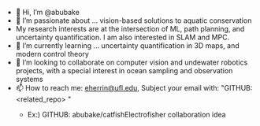 - 👋 Hi, I’m @abubake
- 👀 I’m passionate about ... vision-based solutions to aquatic conservation
- My research interests are at the intersection of ML, path planning, and uncertainty quantification. I am also interested in SLAM and MPC.
- 🌱 I’m currently learning ... uncertainty quantification in 3D maps, and modern control theory
- 💞️ I’m looking to collaborate on computer vision and undewater robotics projects, with a special interest in ocean sampling and observation systems
- 📫 How to reach me: eherrin@ufl.edu, Subject your email with: "GITHUB: <related_repo> <two or three word summary>"
  - Ex:) GITHUB: abubake/catfishElectrofisher collaboration idea

<!---
abubake/abubake is a ✨ special ✨ repository because its `README.md` (this file) appears on your GitHub profile.
You can click the Preview link to take a look at your changes.
--->
